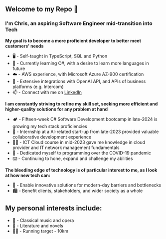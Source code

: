 Welcome to my Repo 👋
---
### I'm Chris, an aspiring Software Engineer mid-transition into Tech
**My goal is to become a more proficient developer to better meet customers' needs**
- 🖥️ - Self-taught in TypeScript, SQL and Python
- 🎯 - Currently learning C#, with a desire to learn more languages in future
- ☁️ - AWS experience, with Microsoft Azure AZ-900 certification
- 🤖 - Extensive integrations with OpenAI API, and APIs of business platforms (e.g. Intercom)
- 📫 - Connect with me on [LinkedIn](https://www.linkedin.com/in/leecgh/)

**I am constantly striving to refine my skill set, seeking more efficient and higher-quality solutions for any problem at hand**
- 🏕️ - Fifteen-week C# Software Development bootcamp in late-2024 is growing my tech stack proficiencies
- 🏢 - Internship at a AI-related start-up from late-2023 provided valuable collaborative development experience
- 🧑‍🏫 - ICT Cloud course in mid-2023 gave me knowledge in cloud provider and IT network management fundamentals
- 📅 - Dedicated myself to programming over the COVID-19 pandemic
- ⌨️ - Continuing to hone, expand and challenge my abilities

**The bleeding edge of technology is of particular interest to me, as I look at how new tech can:**
- 🔬 - Enable innovative solutions for modern-day barriers and bottlenecks
- 🏙️ - Benefit clients, stakeholders, and wider society as a whole

My personal interests include:
---
- 🎻 - Classical music and opera
- 📖 - Literature and novels
- 🏃‍♂️ - Running target - 10km
